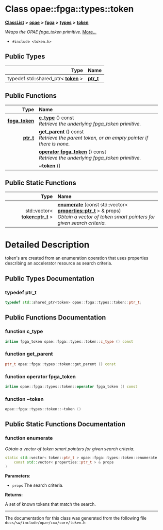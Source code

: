 
# Class opae::fpga::types::token



[**ClassList**](annotated.md) **>** [**opae**](namespaceopae.md) **>** [**fpga**](namespaceopae_1_1fpga.md) **>** [**types**](namespaceopae_1_1fpga_1_1types.md) **>** [**token**](classopae_1_1fpga_1_1types_1_1token.md)



_Wraps the OPAE fpga\_token primitive._ [More...](#detailed-description)

* `#include <token.h>`











## Public Types

| Type | Name |
| ---: | :--- |
| typedef std::shared\_ptr&lt; [**token**](classopae_1_1fpga_1_1types_1_1token.md) &gt; | [**ptr\_t**](#typedef-ptr_t)  <br> |




## Public Functions

| Type | Name |
| ---: | :--- |
|  [**fpga\_token**](types_8h.md#typedef-fpga_token) | [**c\_type**](#function-c_type) () const<br>_Retrieve the underlying fpga\_token primitive._  |
|  [**ptr\_t**](classopae_1_1fpga_1_1types_1_1token.md#typedef-ptr_t) | [**get\_parent**](#function-get_parent) () const<br>_Retrieve the parent token, or an empty pointer if there is none._  |
|   | [**operator fpga\_token**](#function-operator-fpga_token) () const<br>_Retrieve the underlying fpga\_token primitive._  |
|   | [**~token**](#function-token) () <br> |

## Public Static Functions

| Type | Name |
| ---: | :--- |
|  std::vector&lt; [**token::ptr\_t**](classopae_1_1fpga_1_1types_1_1token.md#typedef-ptr_t) &gt; | [**enumerate**](#function-enumerate) (const std::vector&lt; [**properties::ptr\_t**](classopae_1_1fpga_1_1types_1_1properties.md#typedef-ptr_t) &gt; & props) <br>_Obtain a vector of token smart pointers for given search criteria._  |







# Detailed Description


token's are created from an enumeration operation that uses properties describing an accelerator resource as search criteria. 


    
## Public Types Documentation


### typedef ptr\_t 

```C++
typedef std::shared_ptr<token> opae::fpga::types::token::ptr_t;
```



## Public Functions Documentation


### function c\_type 

```C++
inline fpga_token opae::fpga::types::token::c_type () const
```




### function get\_parent 

```C++
ptr_t opae::fpga::types::token::get_parent () const
```




### function operator fpga\_token 

```C++
inline opae::fpga::types::token::operator fpga_token () const
```




### function ~token 

```C++
opae::fpga::types::token::~token () 
```



## Public Static Functions Documentation


### function enumerate 

_Obtain a vector of token smart pointers for given search criteria._ 
```C++
static std::vector< token::ptr_t > opae::fpga::types::token::enumerate (
    const std::vector< properties::ptr_t > & props
) 
```





**Parameters:**


* `props` The search criteria. 



**Returns:**

A set of known tokens that match the search. 





        

------------------------------
The documentation for this class was generated from the following file `docs/sw/include/opae/cxx/core/token.h`